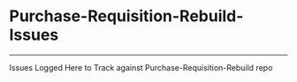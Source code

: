 # Purchase-Requisition-Rebuild-Issues
-----------------------------------------------------------------
Issues Logged Here to Track against Purchase-Requisition-Rebuild repo

